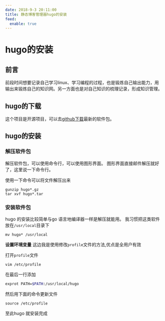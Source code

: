 ```yaml
---
date: 2018-9-3 20:11:00
title: 静态博客管理器hugo的安装
feed:
  enable: true
---
```

# hugo的安装
## 前言
前段时间想要记录自己学习linux、学习编程的过程，也是锻炼自己输出能力，用输出来锻炼自己的知识网。另一方面也是对自己知识的梳理记录，形成知识管理。

## hugo的下载
这个项目是开源项目，可以去[github下载](https://github.com/gohugoio/hugo/releases)最新的软件包。
## hugo的安装
### 解压软件包
解压软件包，可以使用命令行，可以使用图形界面。
图形界面直接邮件解压就好了，这里说一下命令行。

使用一下命令可以将文件解压出来
```shell
gunzip hugo*.gz
tar xvf hugo*.tar
```
### 安装软件包
hugo 的安装比较简单与go 语言地编译器一样是解压就能用。
我习惯把这类软件放在`/usr/local`目录下
```shell
mv hugo* /usr/local
```
**设置环境变量**
这边我是使用修改`profile`文件的方法,优点是全用户有效

打开`profile`文件
```shell
vim /etc/profile
```
在最后一行添加
```sh
exprot PATH=$PATH:/usr/local/hugo
```
然后用下面的命令更新文件
```shell
source /etc/profile
```

至此hugo 就安装完成
